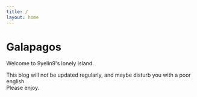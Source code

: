 ```yaml
---
title: /
layout: home
---
```


# Galapagos
  
Welcome to 9yelin9's lonely island.  
  
This blog will not be updated regularly, and maybe disturb you with a poor english.  
Please enjoy.
